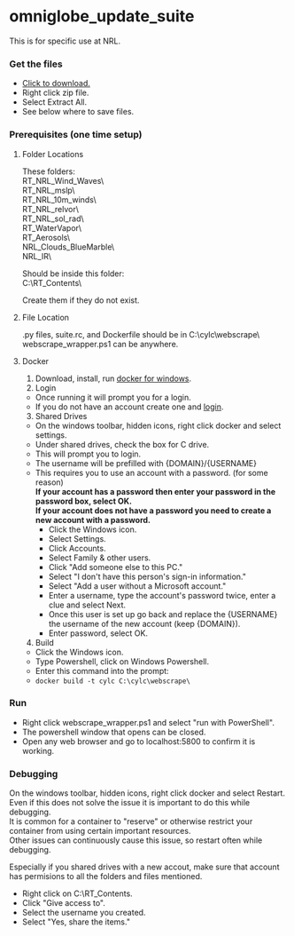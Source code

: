 # omniglobe_update_suite

This is for specific use at NRL.

### Get the files

 - [Click to download.](https://github.com/alpacaxander/omniglobe_update_suite/archive/master.zip)
 - Right click zip file.
 - Select Extract All.
 - See below where to save files.

### Prerequisites (one time setup)

1. Folder Locations 

   These folders:  
   RT_NRL_Wind_Waves\  
   RT_NRL_mslp\  
   RT_NRL_10m_winds\  
   RT_NRL_relvor\  
   RT_NRL_sol_rad\  
   RT_WaterVapor\  
   RT_Aerosols\  
   NRL_Clouds_BlueMarble\  
   NRL_IR\  

   Should be inside this folder:  
   C:\RT_Contents\  

   Create them if they do not exist.  

2. File Location  

   .py files, suite.rc, and Dockerfile should be in C:\cylc\webscrape\  
   webscrape_wrapper.ps1 can be anywhere.  

3. Docker  
   1. Download, install, run [docker for windows](https://store.docker.com/editions/community/docker-ce-desktop-windows).  
   2. Login  

     - Once running it will prompt you for a login.  
     - If you do not have an account create one and [login](https://docs.docker.com/docker-id/ ).  

   3. Shared Drives  

    - On the windows toolbar, hidden icons, right click docker and select settings.  
    - Under shared drives, check the box for C drive.  
    - This will prompt you to login.  
    - The username will be prefilled with {DOMAIN}/{USERNAME}  
    - This requires you to use an account with a password. (for some reason)  
    **If your account has a password then enter your password in the password box, select OK.**  
    **If your account does not have a password you need to create a new account with a password.**  
      - Click the Windows icon.  
      - Select Settings.  
      - Click Accounts.  
      - Select Family & other users.  
      - Click "Add someone else to this PC."  
      - Select "I don't have this person's sign-in information."  
      - Select "Add a user without a Microsoft account."  
      - Enter a username, type the account's password twice, enter a clue and select Next.  
      - Once this user is set up go back and replace the {USERNAME} the username of the new account (keep {DOMAIN}).
      - Enter password, select OK.  

   4. Build  

    - Click the Windows icon.  
    - Type Powershell, click on Windows Powershell.
    - Enter this command into the prompt:  
    - `docker build -t cylc C:\cylc\webscrape\`  

### Run

 - Right click webscrape_wrapper.ps1 and select "run with PowerShell".  
 - The powershell window that opens can be closed.  
 - Open any web browser and go to localhost:5800 to confirm it is working.  

### Debugging

On the windows toolbar, hidden icons, right click docker and select Restart.  
Even if this does not solve the issue it is important to do this while debugging.  
It is common for a container to "reserve" or otherwise restrict your container from using certain important resources.  
Other issues can continuously cause this issue, so restart often while debugging.  

Especially if you shared drives with a new accout, make sure that account has permisions to all the folders and files mentioned.  
 - Right click on C:\RT_Contents\.  
 - Click "Give access to".  
 - Select the username you created.  
 - Select "Yes, share the items."  
